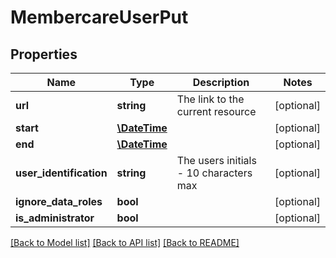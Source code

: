 # MembercareUserPut

## Properties
Name | Type | Description | Notes
------------ | ------------- | ------------- | -------------
**url** | **string** | The link to the current resource | [optional] 
**start** | [**\DateTime**](\DateTime.md) |  | [optional] 
**end** | [**\DateTime**](\DateTime.md) |  | [optional] 
**user_identification** | **string** | The users initials - 10 characters max | [optional] 
**ignore_data_roles** | **bool** |  | [optional] 
**is_administrator** | **bool** |  | [optional] 

[[Back to Model list]](../../README.md#documentation-for-models) [[Back to API list]](../../README.md#documentation-for-api-endpoints) [[Back to README]](../../README.md)

